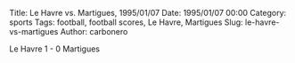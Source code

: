 Title: Le Havre vs. Martigues, 1995/01/07
Date: 1995/01/07 00:00
Category: sports
Tags: football, football scores, Le Havre, Martigues
Slug: le-havre-vs-martigues
Author: carbonero


Le Havre 1 - 0 Martigues
